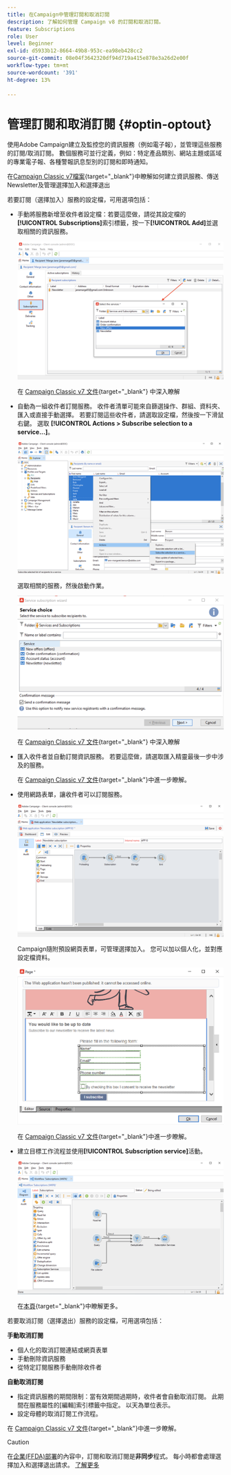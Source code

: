 ```yaml
---
title: 在Campaign中管理訂閱和取消訂閱
description: 了解如何管理 Campaign v8 的訂閱和取消訂閱。
feature: Subscriptions
role: User
level: Beginner
exl-id: d5933b12-8664-49b8-953c-ea98eb428cc2
source-git-commit: 08e04f3642320df94d719a415e878e3a26d2e00f
workflow-type: tm+mt
source-wordcount: '391'
ht-degree: 13%

---
```


# 管理訂閱和取消訂閱 {#optin-optout}

使用Adobe Campaign建立及監控您的資訊服務（例如電子報），並管理這些服務的訂閱/取消訂閱。 數個服務可並行定義，例如：特定產品類別、網站主題或區域的專業電子報、各種警報訊息型別的訂閱和即時通知。

在[Campaign Classic v7檔案](https://experienceleague.adobe.com/docs/campaign-classic/using/sending-messages/subscriptions-and-referrals/managing-subscriptions.html?lang=zh-Hant){target="_blank"}中瞭解如何建立資訊服務、傳送Newsletter及管理選擇加入和選擇退出

若要訂閱（選擇加入）服務的設定檔，可用選項包括：

* 手動將服務新增至收件者設定檔：若要這麼做，請從其設定檔的&#x200B;**[!UICONTROL Subscriptions]**&#x200B;索引標籤，按一下&#x200B;**[!UICONTROL Add]**&#x200B;並選取相關的資訊服務。

  ![](assets/subscribe-to-a-service.png)

  在 [Campaign Classic v7 文件](https://experienceleague.adobe.com/docs/campaign-classic/using/getting-started/profile-management/editing-a-profile.html?lang=zh-Hant#deliveries-tab){target="_blank"} 中深入瞭解

* 自動為一組收件者訂閱服務。 收件者清單可能來自篩選操作、群組、資料夾、匯入或直接手動選擇。 若要訂閱這些收件者，請選取設定檔，然後按一下滑鼠右鍵。 選取 **[!UICONTROL Actions > Subscribe selection to a service...]**。

  ![](assets/subscribe-selection.png)

  選取相關的服務，然後啟動作業。

  ![](assets/subscribe-confirm.png)

  在 [Campaign Classic v7 文件](https://experienceleague.adobe.com/docs/campaign-classic/using/getting-started/profile-management/editing-a-profile.html?lang=zh-Hant#deliveries-tab){target="_blank"} 中深入瞭解


* 匯入收件者並自動訂閱資訊服務。 若要這麼做，請選取匯入精靈最後一步中涉及的服務。

  在 [Campaign Classic v7 文件](https://experienceleague.adobe.com/docs/campaign-classic/using/getting-started/importing-and-exporting-data/generic-imports-exports/executing-import-jobs.html?lang=zh-Hant#step-5---additional-step-when-importing-recipients){target="_blank"}中進一步瞭解。

* 使用網路表單，讓收件者可以訂閱服務。

  ![](assets/opt-in-webapp.png)

  Campaign隨附預設網頁表單，可管理選擇加入。 您可以加以個人化，並對應設定檔資料。

  ![](assets/web-app.png)

  在 [Campaign Classic v7 文件](https://experienceleague.adobe.com/docs/campaign-classic/using/designing-content/web-forms/use-cases--web-forms.html?lang=zh-Hant#create-a-subscription--form-with-double-opt-in){target="_blank"}中進一步瞭解。


* 建立目標工作流程並使用&#x200B;**[!UICONTROL Subscription service]**&#x200B;活動。

  ![](assets/wf-subscription.png)

  在[本頁](https://experienceleague.adobe.com/docs/campaign/automation/workflows/wf-activities/targeting-activities/subscription-services.html?lang=zh-Hant){target="_blank"}中瞭解更多。

若要取消訂閱（選擇退出）服務的設定檔，可用選項包括：

**手動取消訂閱**

* 個人化的取消訂閱連結或網頁表單
* 手動刪除資訊服務
* 從特定訂閱服務手動刪除收件者

**自動取消訂閱**

* 指定資訊服務的期間限制：當有效期間過期時，收件者會自動取消訂閱。 此期間在服務屬性的[編輯]索引標籤中指定。 以天為單位表示。
* 設定母體的取消訂閱工作流程。

在 [Campaign Classic v7 文件](https://experienceleague.adobe.com/docs/campaign-classic/using/sending-messages/subscriptions-and-referrals/managing-subscriptions.html?lang=zh-Hant#unsubscribing-a-recipient-from-a-service){target="_blank"}中進一步瞭解。


>[!CAUTION]
>
>在[企業(FFDA)部署](../architecture/enterprise-deployment.md)的內容中，訂閱和取消訂閱是&#x200B;**非同步**&#x200B;程式。 每小時都會處理選擇加入和選擇退出請求。 [了解更多](../architecture/new-apis.md#sub-apis)

<!--
You can also enable your delivery recipients to forward messages to a friend. To do this, insert the relevant links into your delivery. You may then track this sharing process as well as the number of visits to the concerned pages. 

For more on this capability, refer to [Campaign Classic v7 documentation](https://experienceleague.adobe.com/docs/campaign-classic/using/sending-messages/subscriptions-and-referrals/viral-and-social-marketing.html?lang=zh-Hant#viral-marketing--forward-to-a-friend){target="_blank"}
-->
